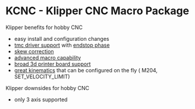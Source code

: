 # KCNC - Klipper CNC Macro Package

Klipper benefits for hobby CNC
* easy install and configuration changes
* [tmc driver support](https://github.com/KevinOConnor/klipper/blob/57eb0e8975f0fc038dbf323f5ff029073334c611/config/example-extras.cfg#L962) with [endstop phase](https://github.com/KevinOConnor/klipper/blob/57eb0e8975f0fc038dbf323f5ff029073334c611/docs/Endstop_Phase.md)
* [skew correction](https://github.com/KevinOConnor/klipper/blob/57eb0e8975f0fc038dbf323f5ff029073334c611/docs/skew_correction.md)
* [advanced macro capability](https://github.com/KevinOConnor/klipper/blob/57eb0e8975f0fc038dbf323f5ff029073334c611/docs/Command_Templates.md)
* [broad 3d printer board support](https://github.com/KevinOConnor/klipper/tree/57eb0e8975f0fc038dbf323f5ff029073334c611/config)
* [great kinematics](https://github.com/KevinOConnor/klipper/blob/57eb0e8975f0fc038dbf323f5ff029073334c611/docs/Kinematics.md) that can be configured on the fly ( M204, SET_VELOCITY_LIMIT)

Klipper downsides for hobby CNC
* only 3 axis supported
